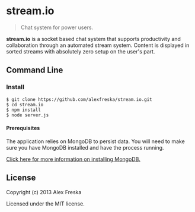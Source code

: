 # stream.io
> Chat system for power users.

**stream.io** is a socket based chat system that supports productivity and collaboration through an automated stream system. Content is displayed in sorted streams with absolutely zero setup on the user's part.

## Command Line

### Install

    $ git clone https://github.com/alexfreska/stream.io.git
    $ cd stream.io
    $ npm install 
    $ node server.js
    
#### Prerequisites
    
The application relies on MongoDB to persist data.
You will need to make sure you have MongoDB installed and have the process running.
    
[Click here for more information on installing MongoDB.](http://docs.mongodb.org/manual/installation/ "Install MongoDB")

## License
Copyright (c) 2013 Alex Freska

Licensed under the MIT license.
